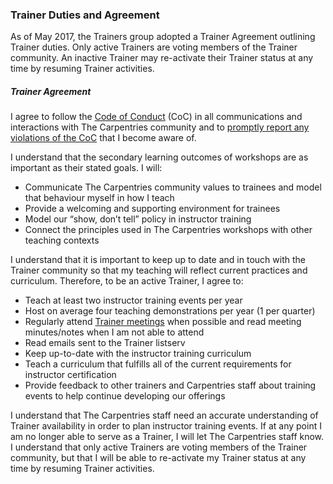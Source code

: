 ### Trainer Duties and Agreement

As of May 2017, the Trainers group adopted a Trainer Agreement outlining Trainer duties. Only active Trainers are voting members of the Trainer community. An inactive Trainer may re-activate their Trainer status at any time by resuming Trainer activities.

##### Trainer Agreement

I agree to follow the [Code of Conduct](../policies/code-of-conduct.md) (CoC) in all communications and interactions with The Carpentries community and to [promptly report any violations of the CoC](../policies/code-of-conduct.html#reporting-guidelines) that I become aware of.

I understand that the secondary learning outcomes of workshops are as important as their stated goals. I will:  
- Communicate The Carpentries community values to trainees and model that behaviour myself in how I teach  
- Provide a welcoming and supporting environment for trainees  
- Model our “show, don’t tell” policy in instructor training  
- Connect the principles used in The Carpentries workshops with other teaching contexts  

I understand that it is important to keep up to date and in touch with the Trainer community so that my teaching will reflect current practices and curriculum. Therefore, to be an active Trainer, I agree to:
- Teach at least two instructor training events per year  
- Host on average four teaching demonstrations per year  (1 per quarter)  
- Regularly attend [Trainer meetings](trainers_guide.html#trainer-meetings) when possible and read meeting minutes/notes when I am not able to attend  
- Read emails sent to the Trainer listserv  
- Keep up-to-date with the instructor training curriculum  
- Teach a curriculum that fulfills all of the current requirements for instructor certification  
- Provide feedback to other trainers and Carpentries staff about training events to help continue developing our offerings  

I understand that The Carpentries staff need an accurate understanding of Trainer availability in order to plan instructor training events. If at any point I am no longer able to serve as a Trainer, I will let The Carpentries staff know. I understand that only active Trainers are voting members of the Trainer community, but that I will be able to re-activate my Trainer status at any time by resuming Trainer activities. 
